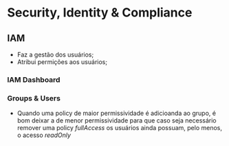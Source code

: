 # Security, Identity & Compliance 

## IAM

- Faz a gestão dos usuários;
- Atribui permições aos usuários;

### IAM Dashboard 

###  Groups & Users

- Quando uma policy de maior permissividade é adicioanda ao grupo, é bom deixar a de menor permissividade para que caso seja necessário remover uma policy _fullAccess_ os usuários ainda possuam, pelo menos, o acesso _readOnly_



